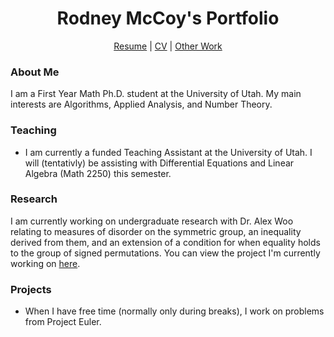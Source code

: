 <h1 align="center">Rodney McCoy's Portfolio</h1>

<div align="center">
  <p align="center"> <a href="Resume.pdf">Resume</a> | <a href="CV.pdf">CV</a> | <a href="https://github.com/RodneyMcCoy/RodneyMcCoy/tree/main/Writings">Other Work</a> </p>
</div>

<h3 align="left">About Me</h3>
<p> I am a First Year Math Ph.D. student at the University of Utah. My main interests are Algorithms, Applied Analysis, and Number Theory. </p>

<h3 align="left">Teaching</h3>
<ul>
  <li> I am currently a funded Teaching Assistant at the University of Utah. I will (tentativly) be assisting with Differential Equations and Linear Algebra (Math 2250) this semester. </li>
</ul>

<h3 align="left">Research</h3>
<p>I am currently working on undergraduate research with Dr. Alex Woo relating to measures of disorder on the symmetric group, an inequality derived from them, and an extension of a condition for when equality holds to the group of signed permutations. You can view the project I'm currently working on <a href="https://github.com/RodneyMcCoy/shallow-permutations">here</a>.</p>

<h3 align="left">Projects</h3>
<ul>
  <li>When I have free time (normally only during breaks), I work on problems from Project Euler.</li>
</ul>

